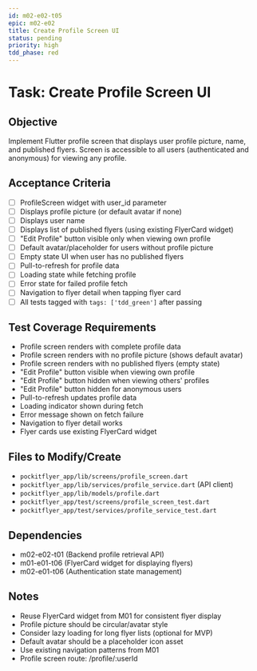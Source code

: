 ```yaml
---
id: m02-e02-t05
epic: m02-e02
title: Create Profile Screen UI
status: pending
priority: high
tdd_phase: red
---
```


# Task: Create Profile Screen UI

## Objective
Implement Flutter profile screen that displays user profile picture, name, and published flyers. Screen is accessible to all users (authenticated and anonymous) for viewing any profile.

## Acceptance Criteria
- [ ] ProfileScreen widget with user_id parameter
- [ ] Displays profile picture (or default avatar if none)
- [ ] Displays user name
- [ ] Displays list of published flyers (using existing FlyerCard widget)
- [ ] "Edit Profile" button visible only when viewing own profile
- [ ] Default avatar/placeholder for users without profile picture
- [ ] Empty state UI when user has no published flyers
- [ ] Pull-to-refresh for profile data
- [ ] Loading state while fetching profile
- [ ] Error state for failed profile fetch
- [ ] Navigation to flyer detail when tapping flyer card
- [ ] All tests tagged with `tags: ['tdd_green']` after passing

## Test Coverage Requirements
- Profile screen renders with complete profile data
- Profile screen renders with no profile picture (shows default avatar)
- Profile screen renders with no published flyers (empty state)
- "Edit Profile" button visible when viewing own profile
- "Edit Profile" button hidden when viewing others' profiles
- "Edit Profile" button hidden for anonymous users
- Pull-to-refresh updates profile data
- Loading indicator shown during fetch
- Error message shown on fetch failure
- Navigation to flyer detail works
- Flyer cards use existing FlyerCard widget

## Files to Modify/Create
- `pockitflyer_app/lib/screens/profile_screen.dart`
- `pockitflyer_app/lib/services/profile_service.dart` (API client)
- `pockitflyer_app/lib/models/profile.dart`
- `pockitflyer_app/test/screens/profile_screen_test.dart`
- `pockitflyer_app/test/services/profile_service_test.dart`

## Dependencies
- m02-e02-t01 (Backend profile retrieval API)
- m01-e01-t06 (FlyerCard widget for displaying flyers)
- m02-e01-t06 (Authentication state management)

## Notes
- Reuse FlyerCard widget from M01 for consistent flyer display
- Profile picture should be circular/avatar style
- Consider lazy loading for long flyer lists (optional for MVP)
- Default avatar should be a placeholder icon asset
- Use existing navigation patterns from M01
- Profile screen route: /profile/:userId
